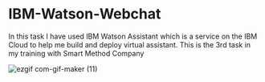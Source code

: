 # IBM-Watson-Webchat
In this task I have used IBM Watson Assistant which is a service on the IBM Cloud to help me build and deploy virtual assistant. This is the 3rd task in my  training with Smart Method Company

![ezgif com-gif-maker (11)](https://user-images.githubusercontent.com/68130267/129790847-a75cf80b-909c-4b91-906c-c206c082a883.gif)
